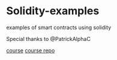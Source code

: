 # Solidity-examples
examples of smart contracts using solidity

Special thanks to @PatrickAlphaC

[course](https://www.youtube.com/watch?v=gyMwXuJrbJQ&t=1s)
[course repo](https://github.com/smartcontractkit/full-blockchain-solidity-course-js)

